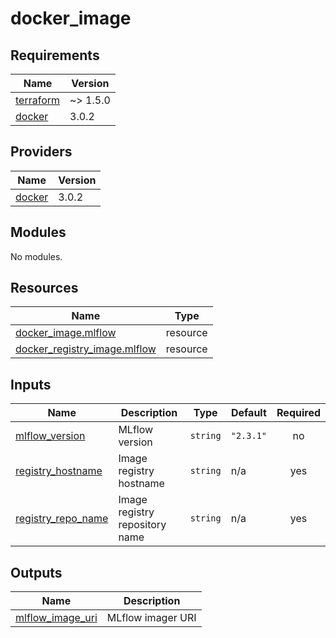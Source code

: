 # docker_image

<!-- BEGINNING OF PRE-COMMIT-TERRAFORM DOCS HOOK -->
## Requirements

| Name | Version |
|------|---------|
| <a name="requirement_terraform"></a> [terraform](#requirement\_terraform) | ~> 1.5.0 |
| <a name="requirement_docker"></a> [docker](#requirement\_docker) | 3.0.2 |

## Providers

| Name | Version |
|------|---------|
| <a name="provider_docker"></a> [docker](#provider\_docker) | 3.0.2 |

## Modules

No modules.

## Resources

| Name | Type |
|------|------|
| [docker_image.mlflow](https://registry.terraform.io/providers/kreuzwerker/docker/3.0.2/docs/resources/image) | resource |
| [docker_registry_image.mlflow](https://registry.terraform.io/providers/kreuzwerker/docker/3.0.2/docs/resources/registry_image) | resource |

## Inputs

| Name | Description | Type | Default | Required |
|------|-------------|------|---------|:--------:|
| <a name="input_mlflow_version"></a> [mlflow\_version](#input\_mlflow\_version) | MLflow version | `string` | `"2.3.1"` | no |
| <a name="input_registry_hostname"></a> [registry\_hostname](#input\_registry\_hostname) | Image registry hostname | `string` | n/a | yes |
| <a name="input_registry_repo_name"></a> [registry\_repo\_name](#input\_registry\_repo\_name) | Image registry repository name | `string` | n/a | yes |

## Outputs

| Name | Description |
|------|-------------|
| <a name="output_mlflow_image_uri"></a> [mlflow\_image\_uri](#output\_mlflow\_image\_uri) | MLflow imager URI |
<!-- END OF PRE-COMMIT-TERRAFORM DOCS HOOK -->
